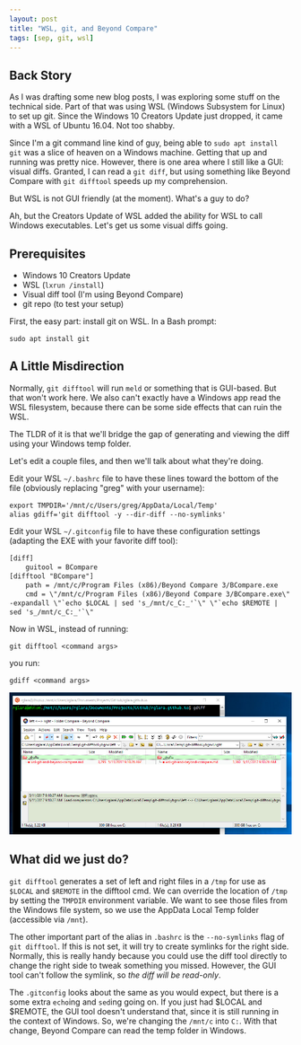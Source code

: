 ```yaml
---
layout: post
title: "WSL, git, and Beyond Compare"
tags: [sep, git, wsl]
---
```


## Back Story

As I was drafting some new blog posts, I was exploring some stuff on the technical side.  Part of that was using WSL (Windows Subsystem for Linux) to set up git. Since the Windows 10 Creators Update just dropped, it came with a WSL of Ubuntu 16.04. Not too shabby.

Since I'm a git command line kind of guy, being able to `sudo apt install git` was a slice of heaven on a Windows machine. Getting that up and running was pretty nice.  However, there is one area where I still like a GUI: visual diffs. Granted, I can read a `git diff`, but using something like Beyond Compare with `git difftool` speeds up my comprehension.

But WSL is not GUI friendly (at the moment). What's a guy to do?

Ah, but the Creators Update of WSL added the ability for WSL to call Windows executables. Let's get us some visual diffs going.

## Prerequisites

* Windows 10 Creators Update
* WSL (`lxrun /install`)
* Visual diff tool (I'm using Beyond Compare)
* git repo (to test your setup)

First, the easy part: install git on WSL.  In a Bash prompt:

```
sudo apt install git
```

## A Little Misdirection

Normally, `git difftool` will run `meld` or something that is GUI-based. But that won't work here. We also can't exactly have a Windows app read the WSL filesystem, because there can be some side effects that can ruin the WSL.

The TLDR of it is that we'll bridge the gap of generating and viewing the diff using your Windows temp folder.

Let's edit a couple files, and then we'll talk about what they're doing.

Edit your WSL `~/.bashrc` file to have these lines toward the bottom of the file (obviously replacing "greg" with your username):

```
export TMPDIR='/mnt/c/Users/greg/AppData/Local/Temp'
alias gdiff='git difftool -y --dir-diff --no-symlinks'
```

Edit your WSL `~/.gitconfig` file to have these configuration settings (adapting the EXE with your favorite diff tool):

```
[diff]
    guitool = BCompare
[difftool "BCompare"]
    path = /mnt/c/Program Files (x86)/Beyond Compare 3/BCompare.exe
    cmd = \"/mnt/c/Program Files (x86)/Beyond Compare 3/BCompare.exe\" -expandall \"`echo $LOCAL | sed 's_/mnt/c_C:_'`\" \"`echo $REMOTE | sed 's_/mnt/c_C:_'`\"
```

Now in WSL, instead of running:

```
git difftool <command args>
```

you run:

```
gdiff <command args>
```

<img src="/images/wsl_git_bc.png" />

## What did we just do?

`git difftool` generates a set of left and right files in a `/tmp` for use as `$LOCAL` and `$REMOTE` in the difftool cmd. We can override the location of `/tmp` by setting the `TMPDIR` environment variable. We want to see those files from the Windows file system, so we use the AppData Local Temp folder (accessible via `/mnt`).

The other important part of the alias in `.bashrc` is the `--no-symlinks` flag of `git difftool`. If this is not set, it will try to create symlinks for the right side. Normally, this is really handy because you could use the diff tool directly to change the right side to tweak something you missed. However, the GUI tool can't follow the symlink, so _the diff will be read-only_.

The `.gitconfig` looks about the same as you would expect, but there is a some extra `echo`ing and `sed`ing going on. If you just had $LOCAL and $REMOTE, the GUI tool doesn't understand that, since it is still running in the context of Windows. So, we're changing the `/mnt/c` into `C:`. With that change, Beyond Compare can read the temp folder in Windows.
